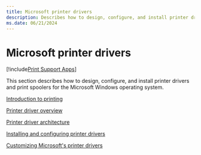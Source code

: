 ```yaml
---
title: Microsoft printer drivers
description: Describes how to design, configure, and install printer drivers and print spoolers for the Microsoft Windows operating system.
ms.date: 06/21/2024
---
```


# Microsoft printer drivers

[!include[Print Support Apps](../includes/print-support-apps.md)]

This section describes how to design, configure, and install printer drivers and print spoolers for the Microsoft Windows operating system.

[Introduction to printing](introduction-to-printing.md)

[Printer driver overview](printer-driver-overview.md)

[Printer driver architecture](printer-driver-architecture.md)

[Installing and configuring printer drivers](installing-and-configuring-printer-drivers.md)

[Customizing Microsoft's printer drivers](customizing-microsoft-s-printer-drivers.md)
